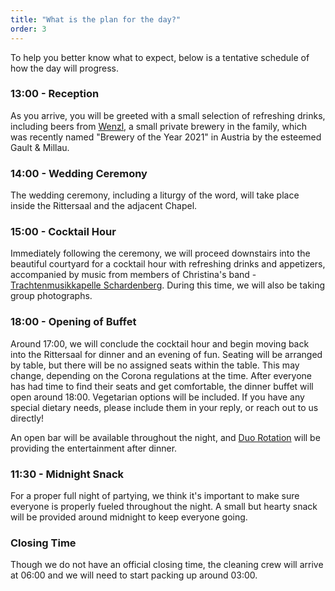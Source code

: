```yaml
---
title: "What is the plan for the day?"
order: 3
---
```


To help you better know what to expect, below is a tentative schedule of how the day will progress.

### 13:00 - Reception

As you arrive, you will be greeted with a small selection of refreshing drinks, including beers from <a href="https://wenzl-privatbraeu.jimdosite.com/" target="_blank" rel="noreferrer">Wenzl</a>, a small private brewery in the family, which was recently named "Brewery of the Year 2021" in Austria by the esteemed Gault & Millau.

### 14:00 - Wedding Ceremony

The wedding ceremony, including a liturgy of the word, will take place inside the Rittersaal and the adjacent Chapel.

### 15:00 - Cocktail Hour

Immediately following the ceremony, we will proceed downstairs into the beautiful courtyard for a cocktail hour with refreshing drinks and appetizers, accompanied by music from members of Christina's band - <a href="http://www.trachtenmusikkapelleschardenberg.at/" target="_blank" rel="noreferrer">Trachtenmusikkapelle Schardenberg</a>. During this time, we will also be taking group photographs.

### 18:00 - Opening of Buffet

Around 17:00, we will conclude the cocktail hour and begin moving back into the Rittersaal for dinner and an evening of fun. Seating will be arranged by table, but there will be no assigned seats within the table. This may change, depending on the Corona regulations at the time. After everyone has had time to find their seats and get comfortable, the dinner buffet will open around 18:00. Vegetarian options will be included. If you have any special dietary needs, please include them in your reply, or reach out to us directly!

An open bar will be available throughout the night, and <a href="https://www.duorotation.at/" target="_blank" rel="noreferrer">Duo Rotation</a> will be providing the entertainment after dinner.

### 11:30 - Midnight Snack

For a proper full night of partying, we think it's important to make sure everyone is properly fueled throughout the night. A small but hearty snack will be provided around midnight to keep everyone going.

### Closing Time

Though we do not have an official closing time, the cleaning crew will arrive at 06:00 and we will need to start packing up around 03:00.